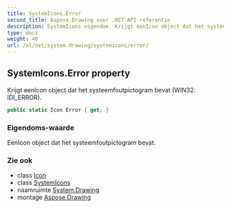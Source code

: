```yaml
---
title: SystemIcons.Error
second_title: Aspose.Drawing voor .NET API-referentie
description: SystemIcons eigendom. Krijgt eenIcon object dat het systeemfoutpictogram bevat WIN32 IDI_ERROR.
type: docs
weight: 40
url: /nl/net/system.drawing/systemicons/error/
---
```

## SystemIcons.Error property

Krijgt eenIcon object dat het systeemfoutpictogram bevat (WIN32: IDI_ERROR).

```csharp
public static Icon Error { get; }
```

### Eigendoms-waarde

EenIcon object dat het systeemfoutpictogram bevat.

### Zie ook

* class [Icon](../../icon/)
* class [SystemIcons](../)
* naamruimte [System.Drawing](../../systemicons/)
* montage [Aspose.Drawing](../../../)


